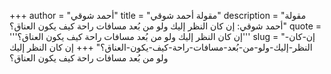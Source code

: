+++
author = "أحمد شوقي"
title = "مقولة أحمد شوقي"
description = "مقولة أحمد شوقي: إن كان النظر إليك ولو من بُعد مسافات راحة كيف يكون العناق؟"
quote = '''إن كان النظر إليك ولو من بُعد مسافات راحة كيف يكون العناق؟'''
slug = "إن-كان-النظر-إليك-ولو-من-بُعد-مسافات-راحة-كيف-يكون-العناق؟"
+++
إن كان النظر إليك ولو من بُعد مسافات راحة كيف يكون العناق؟
